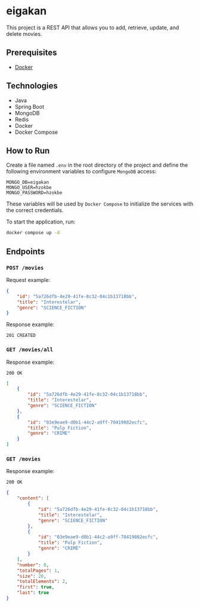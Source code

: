 # eigakan

This project is a REST API that allows you to add, retrieve, update, and delete movies.

## Prerequisites

- [Docker](https://www.docker.com/)

## Technologies

- Java
- Spring Boot
- MongoDB
- Redis
- Docker
- Docker Compose

## How to Run

Create a file named `.env` in the root directory of the project and define the following environment variables to configure `MongoDB` access:

```
MONGO_DB=eigakan
MONGO_USER=hzokbe
MONGO_PASSWORD=hzokbe
```

These variables will be used by `Docker Compose` to initialize the services with the correct credentials.

To start the application, run:

```bash
docker compose up -d
```

## Endpoints

### `POST /movies`

Request example:

```json
{
    "id": "5a726dfb-4e29-41fe-8c32-04c1b13718bb",
    "title": "Interestelar",
    "genre": "SCIENCE_FICTION"
}
```

Response example:

`201 CREATED`

### `GET /movies/all`

Response example:

`200 OK`

```json
[
    {
        "id": "5a726dfb-4e29-41fe-8c32-04c1b13718bb",
        "title": "Interestelar", 
        "genre": "SCIENCE_FICTION"
    },
    {
        "id": "03e9eae9-d0b1-44c2-a9ff-70419082ecfc",
        "title": "Pulp Fiction",
        "genre": "CRIME"
    }
]
```

### `GET /movies`

Response example:

`200 OK`

```json
{
    "content": [
        {
            "id": "5a726dfb-4e29-41fe-8c32-04c1b13718bb",
            "title": "Interestelar",
            "genre": "SCIENCE_FICTION"
        },
        {
            "id": "03e9eae9-d0b1-44c2-a9ff-70419082ecfc",
            "title": "Pulp Fiction",
            "genre": "CRIME"
        }
    ],
    "number": 0,
    "totalPages": 1,
    "size": 20,
    "totalElements": 2,
    "first": true,
    "last": true
}
```
